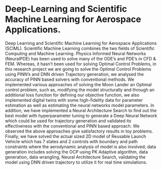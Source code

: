 # Deep-Learning and Scientific Machine Learning for Aerospace Applications.

Deep Learning and Scientific Machine Learning for Aerospace Applications (SCIML). 
Scientific Machine Learning combines the two fields of Scientific Computing and 
Machine Learning. Physics Informed Neural Networks (NeuralPDE) has been used to 
solve many of the ODE’s and PDE’s in CFD & FEM. Whereas, it hasn’t been used for 
solving Optimal Control Problems, in this research project we are going to solve the 
Optimal Control Problems using PINN’s and DNN driven Trajectory generation, we 
analysed the accuracy of PINN based solvers with conventional methods. We 
implemented various approaches of solving the Moon Lander an Optimal control problem, 
such as, modifying the model structurally and through an additional loss function for 
defining our objective function, we also implemented digital twins with some high-fidelity 
data for parameter estimation as well as estimating the neural networks model parameters. 
In addition, we have implemented a Neural Architecture Search to find out the best model 
with hyperparameter tuning to generate a Deep Neural Network which could be used for 
trajectory generation and validated its effectiveness with the conventional and PINN based 
approach. We observed the above approaches give satisfactory results in toy problems. 
Finally, we have solved the actual sized 2D model of Reusable Launch Vehicle which has 
7 states and 2 controls with boundary and path constraints where the aerodynamic analysis 
of model is also involved; data generation includes solving the OCP using PK Adaptive 
algorithm, data generation, data wrangling, Neural Architecture Search, validating the 
model using DNN driven trajectory to utilize it for real time simulations.
